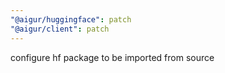 ```yaml
---
"@aigur/huggingface": patch
"@aigur/client": patch
---
```


configure hf package to be imported from source
